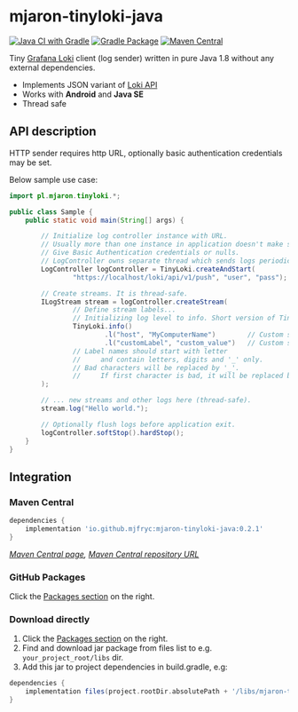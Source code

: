 # mjaron-tinyloki-java

[![Java CI with Gradle](https://github.com/mjfryc/mjaron-tinyloki-java/actions/workflows/gradle.yml/badge.svg)](https://github.com/mjfryc/mjaron-tinyloki-java/actions/workflows/gradle.yml)
[![Gradle Package](https://github.com/mjfryc/mjaron-tinyloki-java/actions/workflows/gradle-publish.yml/badge.svg)](https://github.com/mjfryc/mjaron-tinyloki-java/actions/workflows/gradle-publish.yml)
[![Maven Central](https://img.shields.io/maven-central/v/io.github.mjfryc/mjaron-tinyloki-java?color=dark-green&style=flat)](https://search.maven.org/artifact/io.github.mjfryc/mjaron-tinyloki-java/)

Tiny [Grafana Loki](https://grafana.com/oss/loki/) client (log sender) written in pure Java 1.8 without any external dependencies.

* Implements JSON variant of [Loki API](https://grafana.com/docs/loki/latest/api/#post-lokiapiv1push)
* Works with **Android** and **Java SE**
* Thread safe

## API description

HTTP sender requires http URL, optionally basic authentication credentials may be set.

Below sample use case:

```java
import pl.mjaron.tinyloki.*;

public class Sample {
    public static void main(String[] args) {

        // Initialize log controller instance with URL.
        // Usually more than one instance in application doesn't make sense.
        // Give Basic Authentication credentials or nulls.
        // LogController owns separate thread which sends logs periodically.
        LogController logController = TinyLoki.createAndStart(
                "https://localhost/loki/api/v1/push", "user", "pass");

        // Create streams. It is thread-safe.
        ILogStream stream = logController.createStream(
                // Define stream labels...
                // Initializing log level to info. Short version of TinyLoki.l(Labels.LEVEL, Labels.INFO)
                TinyLoki.info()
                        .l("host", "MyComputerName")        // Custom static label.
                        .l("customLabel", "custom_value")   // Custom static label.
                // Label names should start with letter
                //     and contain letters, digits and '_' only.
                // Bad characters will be replaced by '_'.
                //     If first character is bad, it will be replaced by 'A'.
        );

        // ... new streams and other logs here (thread-safe).
        stream.log("Hello world.");

        // Optionally flush logs before application exit.
        logController.softStop().hardStop();
    }
}
```

## Integration

### Maven Central

```gradle
dependencies {
    implementation 'io.github.mjfryc:mjaron-tinyloki-java:0.2.1'
}
```

 _[Maven Central page](https://search.maven.org/artifact/io.github.mjfryc/mjaron-tinyloki-java/),_
 _[Maven Central repository URL](https://repo1.maven.org/maven2/io/github/mjfryc/mjaron-tinyloki-java/)_

### GitHub Packages

Click the [Packages section](https://github.com/mjfryc?tab=packages&repo_name=mjaron-tinyloki-java) on the right.

### Download directly

1. Click the [Packages section](https://github.com/mjfryc?tab=packages&repo_name=mjaron-tinyloki-java) on the right.
2. Find and download jar package from files list to e.g. `your_project_root/libs` dir.
3. Add this jar to project dependencies in build.gradle, e.g:

```gradle
dependencies {
    implementation files(project.rootDir.absolutePath + '/libs/mjaron-tinyloki-java-0.2.1.jar')
}
```

